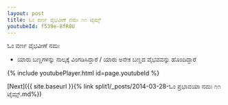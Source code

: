 ```yaml
---
layout: post
title: ಓಂ ವರ್ಣ ವೈಭವೀಣೆ ನಮಃ ೧೧ ಟೈಮ್ಸ್
youtubeId: f539e-8fR8U
---
```

 
 
 ಓಂ ವರ್ಣ ವೈಭವೀಣೆ ನಮಃ  
 
 -  ಯಾರು ಬಣ್ಣಗಳನ್ನು ನಾಲ್ಕಕ್ಕೆ ವಿಂಗಡಿಸಿದ್ದಾರೆ / ಯಾರು ಅನೇಕ ಬಣ್ಣದ ವೈಭವವನ್ನು ಹೊಂದಿದ್ದಾರೆ 
 
  
 
  
 
 
 
 
 
 


{% include youtubePlayer.html id=page.youtubeId %}
 
[Next]({{ site.baseurl }}{% link  split1/_posts/2014-03-28-ಓಂ ಪ್ರಭಾವಯಾ ನಮಃ ೧೧ ಟೈಮ್ಸ್.md%})
 
